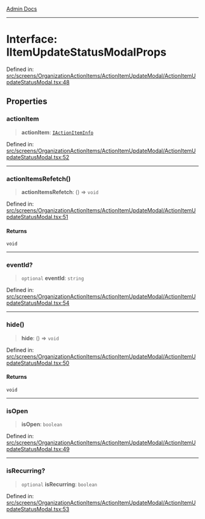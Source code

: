 [Admin Docs](/)

***

# Interface: IItemUpdateStatusModalProps

Defined in: [src/screens/OrganizationActionItems/ActionItemUpdateModal/ActionItemUpdateStatusModal.tsx:48](https://github.com/PalisadoesFoundation/talawa-admin/blob/main/src/screens/OrganizationActionItems/ActionItemUpdateModal/ActionItemUpdateStatusModal.tsx#L48)

## Properties

### actionItem

> **actionItem**: [`IActionItemInfo`](../../../../../types/ActionItems/interface/interfaces/IActionItemInfo.md)

Defined in: [src/screens/OrganizationActionItems/ActionItemUpdateModal/ActionItemUpdateStatusModal.tsx:52](https://github.com/PalisadoesFoundation/talawa-admin/blob/main/src/screens/OrganizationActionItems/ActionItemUpdateModal/ActionItemUpdateStatusModal.tsx#L52)

***

### actionItemsRefetch()

> **actionItemsRefetch**: () => `void`

Defined in: [src/screens/OrganizationActionItems/ActionItemUpdateModal/ActionItemUpdateStatusModal.tsx:51](https://github.com/PalisadoesFoundation/talawa-admin/blob/main/src/screens/OrganizationActionItems/ActionItemUpdateModal/ActionItemUpdateStatusModal.tsx#L51)

#### Returns

`void`

***

### eventId?

> `optional` **eventId**: `string`

Defined in: [src/screens/OrganizationActionItems/ActionItemUpdateModal/ActionItemUpdateStatusModal.tsx:54](https://github.com/PalisadoesFoundation/talawa-admin/blob/main/src/screens/OrganizationActionItems/ActionItemUpdateModal/ActionItemUpdateStatusModal.tsx#L54)

***

### hide()

> **hide**: () => `void`

Defined in: [src/screens/OrganizationActionItems/ActionItemUpdateModal/ActionItemUpdateStatusModal.tsx:50](https://github.com/PalisadoesFoundation/talawa-admin/blob/main/src/screens/OrganizationActionItems/ActionItemUpdateModal/ActionItemUpdateStatusModal.tsx#L50)

#### Returns

`void`

***

### isOpen

> **isOpen**: `boolean`

Defined in: [src/screens/OrganizationActionItems/ActionItemUpdateModal/ActionItemUpdateStatusModal.tsx:49](https://github.com/PalisadoesFoundation/talawa-admin/blob/main/src/screens/OrganizationActionItems/ActionItemUpdateModal/ActionItemUpdateStatusModal.tsx#L49)

***

### isRecurring?

> `optional` **isRecurring**: `boolean`

Defined in: [src/screens/OrganizationActionItems/ActionItemUpdateModal/ActionItemUpdateStatusModal.tsx:53](https://github.com/PalisadoesFoundation/talawa-admin/blob/main/src/screens/OrganizationActionItems/ActionItemUpdateModal/ActionItemUpdateStatusModal.tsx#L53)
